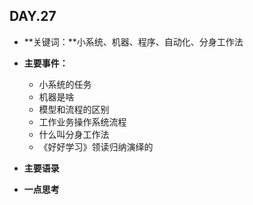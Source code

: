 ## DAY.27
+ **关键词：**小系统、机器、程序、自动化、分身工作法
+ **主要事件：**
    + 小系统的任务
    + 机器是啥
    + 模型和流程的区别
    + 工作业务操作系统流程
    + 什么叫分身工作法
    + 《好好学习》领读归纳演绎的
+ **主要语录**


+ **一点思考**
